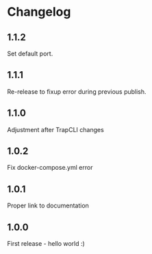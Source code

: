 # Changelog

## 1.1.2

Set default port. 

## 1.1.1

Re-release to fixup error during previous publish.

## 1.1.0

Adjustment after TrapCLI changes

## 1.0.2

Fix docker-compose.yml error

## 1.0.1

Proper link to documentation

## 1.0.0

First release - hello world :)
